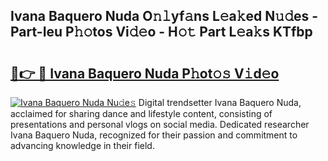 ## Ivana Baquero Nuda O𝚗𝚕yf𝚊ns L𝚎a𝚔ed N𝚞𝚍es - Part-Ieu P𝚑𝚘tos Vi𝚍𝚎o - H𝚘𝚝 Part L𝚎a𝚔s KTfbp

# <h2><a href="http://kfe14v.oniu.top/?m=Ivana+Baquero+Nuda">🔗👉 🔴 Ivana Baquero Nuda P𝚑ot𝚘𝚜 V𝚒d𝚎o</a></h2>

[![Ivana Baquero Nuda Nu𝚍e𝚜](https://i.imgur.com/0qMVB7G.gif)](http://kfe14v.oniu.top/?m=Ivana+Baquero+Nuda)
Digital trendsetter Ivana Baquero Nuda, acclaimed for sharing dance and lifestyle content, consisting of presentations and personal vlogs on social media. Dedicated researcher Ivana Baquero Nuda, recognized for their passion and commitment to advancing knowledge in their field.  

